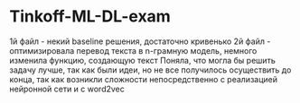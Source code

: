 # Tinkoff-ML-DL-exam
1й файл - некий baseline решения, достаточно кривенько
2й файл - оптимизировала перевод текста в n-грамную модель, немного изменила функцию, создающую текст
Поняла, что могла бы решить задачу лучше, так как были идеи, но не все получилось осуществить до конца, так как возникли сложности 
непосредственно с реализацией нейронной сети и с word2vec
